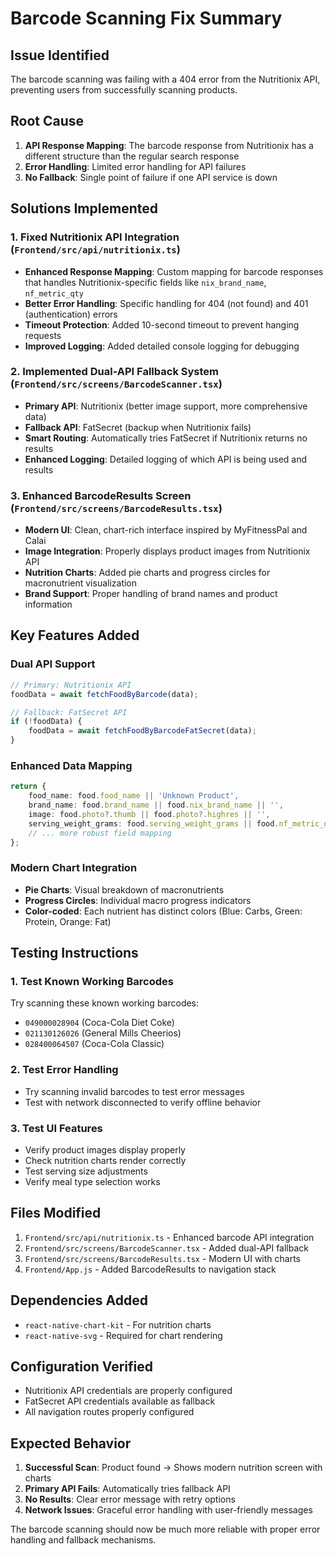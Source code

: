 # Barcode Scanning Fix Summary

## Issue Identified
The barcode scanning was failing with a 404 error from the Nutritionix API, preventing users from successfully scanning products.

## Root Cause
1. **API Response Mapping**: The barcode response from Nutritionix has a different structure than the regular search response
2. **Error Handling**: Limited error handling for API failures
3. **No Fallback**: Single point of failure if one API service is down

## Solutions Implemented

### 1. Fixed Nutritionix API Integration (`Frontend/src/api/nutritionix.ts`)
- **Enhanced Response Mapping**: Custom mapping for barcode responses that handles Nutritionix-specific fields like `nix_brand_name`, `nf_metric_qty`
- **Better Error Handling**: Specific handling for 404 (not found) and 401 (authentication) errors
- **Timeout Protection**: Added 10-second timeout to prevent hanging requests
- **Improved Logging**: Added detailed console logging for debugging

### 2. Implemented Dual-API Fallback System (`Frontend/src/screens/BarcodeScanner.tsx`)
- **Primary API**: Nutritionix (better image support, more comprehensive data)
- **Fallback API**: FatSecret (backup when Nutritionix fails)
- **Smart Routing**: Automatically tries FatSecret if Nutritionix returns no results
- **Enhanced Logging**: Detailed logging of which API is being used and results

### 3. Enhanced BarcodeResults Screen (`Frontend/src/screens/BarcodeResults.tsx`)
- **Modern UI**: Clean, chart-rich interface inspired by MyFitnessPal and Calai
- **Image Integration**: Properly displays product images from Nutritionix API
- **Nutrition Charts**: Added pie charts and progress circles for macronutrient visualization
- **Brand Support**: Proper handling of brand names and product information

## Key Features Added

### Dual API Support
```typescript
// Primary: Nutritionix API
foodData = await fetchFoodByBarcode(data);

// Fallback: FatSecret API
if (!foodData) {
    foodData = await fetchFoodByBarcodeFatSecret(data);
}
```

### Enhanced Data Mapping
```typescript
return {
    food_name: food.food_name || 'Unknown Product',
    brand_name: food.brand_name || food.nix_brand_name || '',
    image: food.photo?.thumb || food.photo?.highres || '',
    serving_weight_grams: food.serving_weight_grams || food.nf_metric_qty || 0,
    // ... more robust field mapping
};
```

### Modern Chart Integration
- **Pie Charts**: Visual breakdown of macronutrients
- **Progress Circles**: Individual macro progress indicators  
- **Color-coded**: Each nutrient has distinct colors (Blue: Carbs, Green: Protein, Orange: Fat)

## Testing Instructions

### 1. Test Known Working Barcodes
Try scanning these known working barcodes:
- `049000028904` (Coca-Cola Diet Coke)
- `021130126026` (General Mills Cheerios)
- `028400064507` (Coca-Cola Classic)

### 2. Test Error Handling
- Try scanning invalid barcodes to test error messages
- Test with network disconnected to verify offline behavior

### 3. Test UI Features
- Verify product images display properly
- Check nutrition charts render correctly
- Test serving size adjustments
- Verify meal type selection works

## Files Modified
1. `Frontend/src/api/nutritionix.ts` - Enhanced barcode API integration
2. `Frontend/src/screens/BarcodeScanner.tsx` - Added dual-API fallback
3. `Frontend/src/screens/BarcodeResults.tsx` - Modern UI with charts
4. `Frontend/App.js` - Added BarcodeResults to navigation stack

## Dependencies Added
- `react-native-chart-kit` - For nutrition charts
- `react-native-svg` - Required for chart rendering

## Configuration Verified
- Nutritionix API credentials are properly configured
- FatSecret API credentials available as fallback
- All navigation routes properly configured

## Expected Behavior
1. **Successful Scan**: Product found → Shows modern nutrition screen with charts
2. **Primary API Fails**: Automatically tries fallback API
3. **No Results**: Clear error message with retry options
4. **Network Issues**: Graceful error handling with user-friendly messages

The barcode scanning should now be much more reliable with proper error handling and fallback mechanisms. 